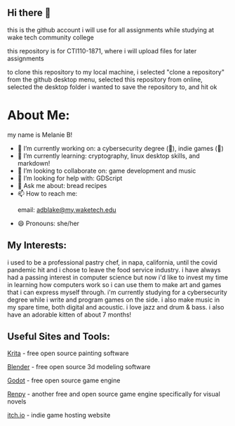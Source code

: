 ## Hi there 👋

this is the github account i will use for all assignments while studying at wake tech community college

this repository is for CTI110-1871, where i will upload files for later assignments

to clone this repository to my local machine, i selected "clone a repository" from the github desktop menu, selected this repository from online, selected the desktop folder i wanted to save the repository to, and hit ok

# About Me:

my name is Melanie B!
- 🔭 I’m currently working on: a cybersecurity degree (😬), indie games (😬) 
- 🌱 I’m currently learning: cryptography, linux desktop skills, and markdown!
- 👯 I’m looking to collaborate on: game development and music
- 🤔 I’m looking for help with: GDScript
- 💬 Ask me about: bread recipes
- 📫 How to reach me:

&nbsp;&nbsp;&nbsp;&nbsp;&nbsp;&nbsp;email: adblake@my.waketech.edu

- 😄 Pronouns: she/her

## My Interests:

i used to be a professional pastry chef, in napa, california, until the covid pandemic hit and i chose to leave the food service industry. i have always had a passing interest in computer science but now i'd like to invest my time in learning how computers work so i can use them to make art and games that i can express myself through. i'm currently studying for a cybersecurity degree while i write and program games on the side. i also make music in my spare time, both digital and acoustic. i love jazz and drum & bass. i also have an adorable kitten of about 7 months!

## Useful Sites and Tools:

[Krita](https://krita.org/en/) - free open source painting software

[Blender](https://www.blender.org/) - free open source 3d modeling software

[Godot](https://godotengine.org/) - free open source game engine

[Renpy](https://www.renpy.org/) - another free and open source game engine specifically for visual novels

[itch.io](https://itch.io/) - indie game hosting website